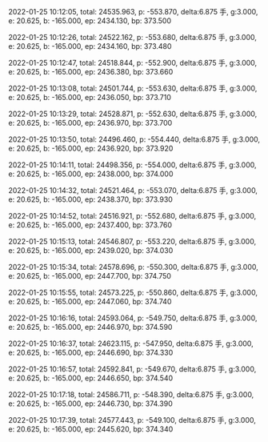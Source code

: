 2022-01-25 10:12:05, total: 24535.963, p: -553.870, delta:6.875 手, g:3.000, e: 20.625, b: -165.000, ep: 2434.130, bp: 373.500

2022-01-25 10:12:26, total: 24522.162, p: -553.680, delta:6.875 手, g:3.000, e: 20.625, b: -165.000, ep: 2434.160, bp: 373.480

2022-01-25 10:12:47, total: 24518.844, p: -552.900, delta:6.875 手, g:3.000, e: 20.625, b: -165.000, ep: 2436.380, bp: 373.660

2022-01-25 10:13:08, total: 24501.744, p: -553.630, delta:6.875 手, g:3.000, e: 20.625, b: -165.000, ep: 2436.050, bp: 373.710

2022-01-25 10:13:29, total: 24528.871, p: -552.630, delta:6.875 手, g:3.000, e: 20.625, b: -165.000, ep: 2436.970, bp: 373.700

2022-01-25 10:13:50, total: 24496.460, p: -554.440, delta:6.875 手, g:3.000, e: 20.625, b: -165.000, ep: 2436.920, bp: 373.920

2022-01-25 10:14:11, total: 24498.356, p: -554.000, delta:6.875 手, g:3.000, e: 20.625, b: -165.000, ep: 2438.000, bp: 374.000

2022-01-25 10:14:32, total: 24521.464, p: -553.070, delta:6.875 手, g:3.000, e: 20.625, b: -165.000, ep: 2438.370, bp: 373.930

2022-01-25 10:14:52, total: 24516.921, p: -552.680, delta:6.875 手, g:3.000, e: 20.625, b: -165.000, ep: 2437.400, bp: 373.760

2022-01-25 10:15:13, total: 24546.807, p: -553.220, delta:6.875 手, g:3.000, e: 20.625, b: -165.000, ep: 2439.020, bp: 374.030

2022-01-25 10:15:34, total: 24578.696, p: -550.300, delta:6.875 手, g:3.000, e: 20.625, b: -165.000, ep: 2447.700, bp: 374.750

2022-01-25 10:15:55, total: 24573.225, p: -550.860, delta:6.875 手, g:3.000, e: 20.625, b: -165.000, ep: 2447.060, bp: 374.740

2022-01-25 10:16:16, total: 24593.064, p: -549.750, delta:6.875 手, g:3.000, e: 20.625, b: -165.000, ep: 2446.970, bp: 374.590

2022-01-25 10:16:37, total: 24623.115, p: -547.950, delta:6.875 手, g:3.000, e: 20.625, b: -165.000, ep: 2446.690, bp: 374.330

2022-01-25 10:16:57, total: 24592.841, p: -549.670, delta:6.875 手, g:3.000, e: 20.625, b: -165.000, ep: 2446.650, bp: 374.540

2022-01-25 10:17:18, total: 24586.711, p: -548.390, delta:6.875 手, g:3.000, e: 20.625, b: -165.000, ep: 2446.730, bp: 374.390

2022-01-25 10:17:39, total: 24577.443, p: -549.100, delta:6.875 手, g:3.000, e: 20.625, b: -165.000, ep: 2445.620, bp: 374.340